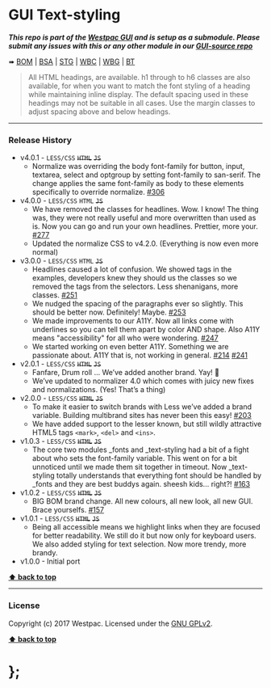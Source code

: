 GUI Text-styling
================

***This repo is part of the [Westpac GUI](http://gel.westpacgroup.com.au/GUI/) and is setup as a submodule. Please submit any issues with this or any other
module in our [GUI-source repo](https://github.com/WestpacCXTeam/GUI-source/issues)***

➠
[BOM](http://westpaccxteam.github.io/GUI_text-styling/tests/BOM/) |
[BSA](http://westpaccxteam.github.io/GUI_text-styling/tests/BSA/) |
[STG](http://westpaccxteam.github.io/GUI_text-styling/tests/STG/) |
[WBC](http://westpaccxteam.github.io/GUI_text-styling/tests/WBC/) |
[WBG](http://westpaccxteam.github.io/GUI_text-styling/tests/WBG/) |
[BT](http://westpaccxteam.github.io/GUI_text-styling/tests/BT/)

> All HTML headings, are available. h1 through to h6 classes are also available, for when you want to match the font styling of a heading while maintaining
> inline display. The default spacing used in these headings may not be suitable in all cases. Use the margin classes to adjust spacing above and below
> headings.

----------------------------------------------------------------------------------------------------------------------------------------------------------------


### Release History

* v4.0.1 - `LESS/CSS` ~~`HTML`~~ ~~`JS`~~
	* Normalize was overriding the body font-family for button, input, textarea, select and optgroup by setting font-family to san-serif. The change applies the same font-family as body to these elements specifically to override normalize.
		[#306](https://github.com/WestpacCXTeam/GUI-source/issues/306)
* v4.0.0 - `LESS/CSS` `HTML` ~~`JS`~~
	* We have removed the classes for headlines. Wow. I know! The thing was, they were not really useful and more overwritten than used as is. Now you can go and
		run your own headlines. Prettier, more your.
		[#277](https://github.com/WestpacCXTeam/GUI-source/issues/277)
	* Updated the normalize CSS to v4.2.0. (Everything is now even more normal)
* v3.0.0 - `LESS/CSS` `HTML` ~~`JS`~~
	* Headlines caused a lot of confusion. We showed tags in the examples, developers knew they should us the classes so we removed the tags from the selectors.
		Less shenanigans, more classes.
		[#251](https://github.com/WestpacCXTeam/GUI-source/issues/251)
	* We nudged the spacing of the paragraphs ever so slightly. This should be better now. Definitely! Maybe.
		[#253](https://github.com/WestpacCXTeam/GUI-source/issues/253)
	* We made improvements to our A11Y. Now all links come with underlines so you can tell them apart by color AND shape. Also A11Y means "accessibility" for all
		who were wondering.
		[#247](https://github.com/WestpacCXTeam/GUI-source/issues/247)
	* We started working on even better A11Y. Something we are passionate about. A11Y that is, not working in general.
		[#214](https://github.com/WestpacCXTeam/GUI-source/issues/214)
		[#241](https://github.com/WestpacCXTeam/GUI-source/issues/241)
* v2.0.1 - `LESS/CSS` ~~`HTML`~~ ~~`JS`~~
	* Fanfare, Drum roll … We’ve added another brand. Yay! :clap:
	* We’ve updated to normalizer 4.0 which comes with juicy new fixes and normalizations. (Yes! That’s a thing)
* v2.0.0 - `LESS/CSS` ~~`HTML`~~ ~~`JS`~~
	* To make it easier to switch brands with Less we’ve added a brand variable. Building multibrand sites has never been this easy!
		[#203](https://github.com/WestpacCXTeam/GUI-source/issues/203)
	* We have added support to the lesser known, but still wildly attractive HTML5 tags `<mark>`, `<del>` and `<ins>`.
* v1.0.3 - `LESS/CSS` ~~`HTML`~~ ~~`JS`~~
	* The core two modules _fonts and _text-styling had a bit of a fight about who sets the font-family variable. This went on for a bit unnoticed
		until we made them sit together in timeout. Now _text-styling totally understands that everything font should be handled by _fonts and they are best
		buddys again. sheesh kids... right?!
		[#163](https://github.com/WestpacCXTeam/GUI-source/issues/163)
* v1.0.2 - `LESS/CSS` ~~`HTML`~~ ~~`JS`~~
	* BIG BOM brand change. All new colours, all new look, all new GUI. Brace yourselfs.
		[#157](https://github.com/WestpacCXTeam/GUI-source/issues/157)
* v1.0.1 - `LESS/CSS` ~~`HTML`~~ ~~`JS`~~
	* Being all accessible means we highlight links when they are focused for better readability. We still do it but now only for keyboard users.
		We also added styling for text selection. Now more trendy, more brandy.
* v1.0.0 - Initial port

**[⬆ back to top](#content)**


----------------------------------------------------------------------------------------------------------------------------------------------------------------


### License

Copyright (c) 2017 Westpac. Licensed under the [GNU GPLv2](https://raw.githubusercontent.com/WestpacCXTeam/GUI_text-styling/master/LICENSE).

**[⬆ back to top](#content)**

# };